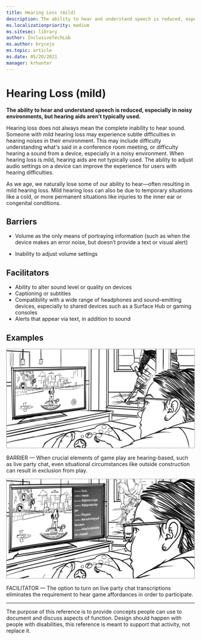 ```yaml
---
title: Hearing Loss (mild)
description: The ability to hear and understand speech is reduced, especially in noisy environments, but hearing aids aren’t typically used
ms.localizationpriority: medium
ms.sitesec: library
author: InclusiveTechLab
ms.author: brycejo 
ms.topic: article
ms.date: 05/20/2021
manager: krhunter
---
```


# Hearing Loss (mild)

**The ability to hear and understand speech is reduced, especially in noisy environments, but hearing aids aren’t typically used.**

Hearing loss does not always mean the complete inability to hear sound. Someone with mild hearing loss may experience subtle difficulties in hearing noises in their environment. This may include difficulty understanding what's said in a conference room meeting, or difficulty hearing a sound from a device, especially in a noisy environment. When hearing loss is mild, hearing aids are not typically used. The ability to adjust audio settings on a device can improve the experience for users with hearing difficulties.

As we age, we naturally lose some of our ability to hear—often resulting in mild hearing loss. Mild hearing loss can also be due to temporary situations like a cold, or more permanent situations like injuries to the inner ear or congenital conditions.

## Barriers

* Volume as the only means of portraying information (such as when the device makes an error noise, but doesn’t provide a text or visual alert)​

* Inability to adjust volume settings

## Facilitators

* Ability to alter sound level or quality on devices​
* Captioning or subtitles ​
* Compatibility with a wide range of headphones and sound-emitting devices, especially to shared devices such as a Surface Hub or gaming consoles​
* Alerts that appear via text, in addition to sound


## Examples

![A woman is sitting in a living room setting playing a game on Xbox. There is a person outside of her window using a jackhammer making loud noise.](images/Hearing_Loss_Mild_Barrier.jpg)

BARRIER — When crucial elements of game play are hearing-based, such as live party chat, even situational circumstances like outside construction can result in exclusion from play.

![The woman is playing a game on Xbox. There are live chat transcriptions on her screen along side the game.](images/Hearing_Loss_Mild_Facilitator.jpg)

FACILITATOR — The option to turn on live party chat transcriptions eliminates the requirement to hear game affordances in order to participate. 


[comment]: # (Footer statement)
___
The purpose of this reference is to provide concepts people can use to document and discuss aspects of function. Design should happen with people with disabilities, this reference is meant to support that activity, not replace it. 
